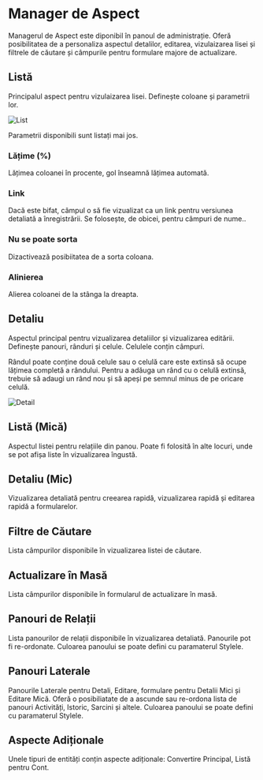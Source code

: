 # Manager de Aspect

Managerul de Aspect este diponibil în panoul de administrație. Oferă posibilitatea de a personaliza aspectul detalilor, editarea, vizulaizarea lisei și filtrele de căutare și câmpurile pentru formulare majore de actualizare.

## Listă

Principalul aspect pentru vizulaizarea lisei. Definește coloane și parametrii lor.

![List](https://raw.githubusercontent.com/espocrm/documentation/master/_static/images/administration/layout-manager/list.png)

Parametrii disponibili sunt listați mai jos.

### Lățime (%)

Lățimea coloanei în procente, gol înseamnă lățimea automată.

### Link

Dacă este bifat, câmpul o să fie vizualizat ca un link pentru versiunea detaliată a înregistrării. Se folosește, de obicei, pentru câmpuri de nume..

### Nu se poate sorta

Dizactivează posibiitatea de a sorta coloana.

### Alinierea

Alierea coloanei de la stânga la dreapta.

## Detaliu

Aspectul principal pentru vizualizarea detaliilor și vizualizarea editării. Definește panouri, rânduri și celule. Celulele conțin câmpuri.

Rândul poate conține două celule sau o celulă care este extinsă să ocupe lățimea completă a rândului. Pentru a adăuga un rând cu o celulă extinsă, trebuie să adaugi un rând nou și să apeși pe semnul minus de pe oricare celulă.

![Detail](https://raw.githubusercontent.com/espocrm/documentation/master/_static/images/administration/layout-manager/detail.png)

## Listă (Mică)

Aspectul listei pentru relațiile din panou. Poate fi folosită în alte locuri, unde se pot afișa liste în vizualizarea îngustă.

## Detaliu (Mic)

Vizualizarea detaliată pentru creearea rapidă, vizualizarea rapidă și editarea rapidă a formularelor.

## Filtre de Căutare

Lista câmpurilor disponibile în vizualizarea listei de căutare.

## Actualizare în Masă

Lista câmpurilor disponibile în formularul de actualizare în masă.

## Panouri de Relații

Lista panourilor de relații disponibile în vizualizarea detaliată. Panourile pot fi re-ordonate. Culoarea panoului se poate defini cu paramaterul Stylele.

## Panouri Laterale

Panourile Laterale pentru Detali, Editare, formulare pentru Detalii Mici și Editare Mică. Oferă o posibiliatate de a ascunde sau re-ordona lista de panouri Activități, Istoric, Sarcini și altele. Culoarea panoului se poate defini cu paramaterul Stylele.

## Aspecte Adiționale

Unele tipuri de entități conțin aspecte adiționale: Convertire Principal, Listă pentru Cont.
